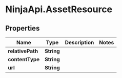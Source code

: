 # NinjaApi.AssetResource

## Properties

Name | Type | Description | Notes
------------ | ------------- | ------------- | -------------
**relativePath** | **String** |  | 
**contentType** | **String** |  | 
**url** | **String** |  | 


